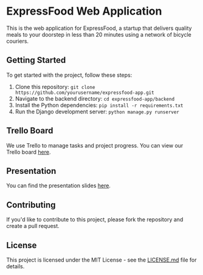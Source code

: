 # ExpressFood Web Application

This is the web application for ExpressFood, a startup that delivers quality meals to your doorstep in less than 20 minutes using a network of bicycle couriers.

## Getting Started

To get started with the project, follow these steps:

1. Clone this repository: `git clone https://github.com/yourusername/expressfood-app.git`
2. Navigate to the backend directory: `cd expressfood-app/backend`
3. Install the Python dependencies: `pip install -r requirements.txt`
4. Run the Django development server: `python manage.py runserver`

## Trello Board

We use Trello to manage tasks and project progress. You can view our Trello board [here](https://trello.com/b/Z2piiETa/gestion-de-projet-m%C3%A9thode-moscow).

## Presentation

You can find the presentation slides [here](https://docs.google.com/presentation/d/1wuIlHXZU0ZF_8lEjsLHF0C2r44m6xBPSX_u8Za42_BA/edit?usp=sharing).

## Contributing

If you'd like to contribute to this project, please fork the repository and create a pull request.

## License

This project is licensed under the MIT License - see the [LICENSE.md](LICENSE.md) file for details.
